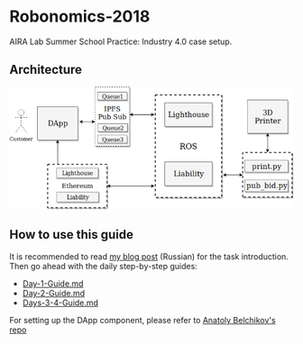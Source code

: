 # Robonomics-2018
AIRA Lab Summer School Practice: Industry 4.0 case setup.

## Architecture
![Architecture Diagram](diagrams/Architecture_diagram.png)


## How to use this guide
It is recommended to read [my blog post](http://agryaznov.com/reports/2018/08/29/robonomics-2018.html) (Russian) for the task introduction. Then go ahead with the daily step-by-step guides:
    
+ [Day-1-Guide.md](https://github.com/agryaznov/robonomics-2018/blob/master/Day-1-Guide.md)
+ [Day-2-Guide.md](https://github.com/agryaznov/robonomics-2018/blob/master/Day-2-Guide.md)
+ [Days-3-4-Guide.md](https://github.com/agryaznov/robonomics-2018/blob/master/Days-3-4-Guide.md)

For setting up the DApp component, please refer to [Anatoly Belchikov's repo](https://github.com/belya/aira-3d-printer-client)